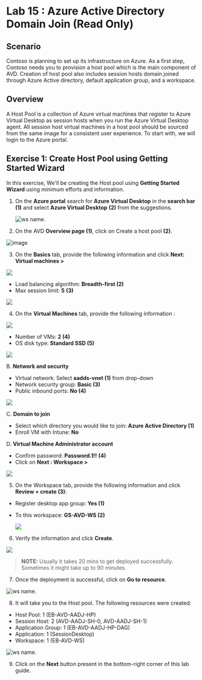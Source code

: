 # Lab 15 : Azure Active Directory Domain Join (Read Only) 

## **Scenario**

 Contoso is planning to set up its infrastructure on Azure. As a first step, Contoso needs you to provision a host pool which is the main component of AVD. Creation of host pool also includes session hosts domain joined through Azure Active directory, default application group, and a workspace.

## **Overview**

 A Host Pool is a collection of Azure virtual machines that register to Azure Virtual Desktop as session hosts when you run the Azure Virtual Desktop agent. All session host virtual machines in a host pool should be sourced from the same image for a consistent user experience. To start with, we will login to the Azure portal.
 
## Exercise 1: Create Host Pool using Getting Started Wizard

In this exercise, We'll be creating the Host pool using **Getting Started Wizard** using minimum efforts and information.

1. On the **Azure portal** search for **Azure Virtual Desktop** in the **search bar** **(1)** and select **Azure Virtual Desktop** **(2)** from the suggestions.

   ![ws name.](media/2avd1.png)
   
2.	On the AVD **Overview page (1)**, click on Create a host pool **(2)**.

   ![image](https://user-images.githubusercontent.com/83349577/175352775-1ca92f9e-b510-4fee-89e5-8c476bcffa5b.png)

3.	On the **Basics** tab, provide the following information and click **Next: Virtual machines >**


   ![](media/LAB15-1.png)

   - Load balancing algorithm: **Breadth-first (2)**
   - Max session limit: **5** **(3)**

   ![](media/LAB15-2.png)


4.	On the **Virtual Machines** tab, provide the following information :

   ![](media/LAB15-5.png)

   - Number of VMs: **2 (4)**
   - OS disk type: **Standard SSD (5)**

   ![](media/LAB15-6.png)

   B. **Network and security**

   - Virtual network: Select **aadds-vnet (1)** from drop-down
   - Network security group: **Basic (3)**
   - Public inbound ports: **No (4)**

   ![](media/LAB15-7.png)

   C. **Domain to join**

   - Select which directory you would like to join: **Azure Active Directory (1)**
   - Enroll VM with Intune: **No**

   D. **Virtual Machine Administrator account**

   - Confirm password: **Password.1!!** **(4)**
   - Click on **Next : Workspace >**

   ![](media/LAB15-8.png)

5.	On the Workspace tab, provide the following information and click **Review + create (3)**:

   - Register desktop app group: **Yes (1)**
   - To this workspace: **GS-AVD-WS (2)**

     ![](media/LAB15-9.png)

6.	Verify the information and click **Create**.

   ![](media/createhp5-new.png)


   > **NOTE:** Usually it takes 20 mins to get deployed successfully. Sometimes it might take up to 90 minutes.

7.	Once the deployment is successful, click on **Go to resource**.

   ![ws name.](media/gsw7.png)

8.	It will take you to the Host pool. The following resources were created:

   - Host Pool: 1 (EB-AVD-AADJ-HP)
   - Session Host: 2 (AVD-AADJ-SH-0, AVD-AADJ-SH-1)
   - Application Group: 1 (EB-AVD-AADJ-HP-DAG)
   - Application: 1 (SessionDesktop)
   - Workspace: 1 (EB-AVD-WS)
     
   ![ws name.](media/LAB15-10.png)
   
9. Click on the **Next** button present in the bottom-right corner of this lab guide.  
   
